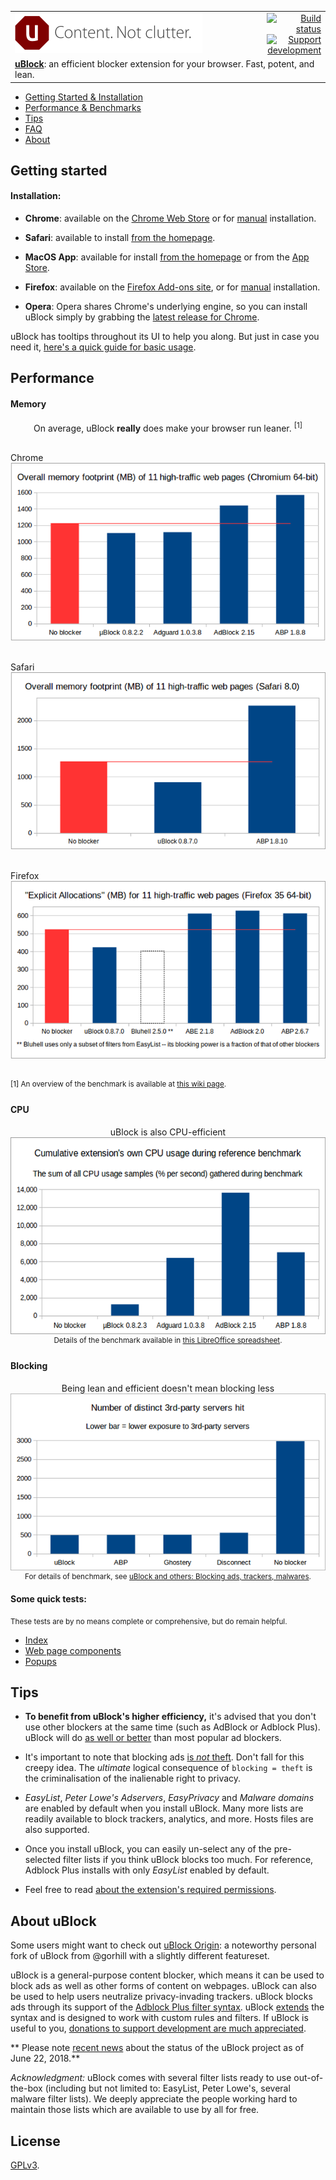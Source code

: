 <table width="100%">
      <tr>
      <td align="left" width="70">
            <a href = "https://www.ublock.org/">
            <img  src="https://raw.githubusercontent.com/uBlock-LLC/uBlock/master/doc/img/gh-header.png"
                  height="64">
            </a>
      </td>
      <td align="right" width="20%">
            <a href="https://travis-ci.org/uBlock-LLC/uBlock">
                  <img src="https://travis-ci.org/uBlock-LLC/uBlock.svg?branch=master" alt="Build status">
            </a>
            <a href="https://www.ublock.org/donate">
                  <img src="https://raw.githubusercontent.com/uBlock-LLC/uBlock/master/doc/img/oncedonate.png" alt="Support development">
            </a>
      </td>
      </tr>
      <tr>
      <td colspan="2">
            <strong><a href="https://www.ublock.org/">uBlock</a></strong>: an efficient blocker extension for your browser. Fast, potent, and lean.
      </td>
      </tr>
</table>

* [Getting Started & Installation](#getting-started)
* [Performance & Benchmarks](#performance)
* [Tips](#tips)
* [FAQ](https://www.ublock.org/faq/)
* [About](#about-ublock)

## Getting started

#### Installation:

* **Chrome**: available on the [Chrome Web Store](https://chrome.google.com/webstore/detail/ublock/epcnnfbjfcgphgdmggkamkmgojdagdnn) or for [manual](https://github.com/uBlock-LLC/uBlock/tree/master/dist#install) installation.

* **Safari**: available to install [from the homepage](https://www.ublock.org/safari/).

* **MacOS App**: available for install [from the homepage](https://www.ublock.org/macOS/) or from the [App Store](https://itunes.apple.com/us/app/ublock/id1385985095?ls=1&mt=8).

* **Firefox**: available on the [Firefox Add-ons site](https://addons.mozilla.org/en-US/firefox/addon/ublock/), or for [manual](https://github.com/uBlock-LLC/uBlock/releases) installation.

* **Opera**: Opera shares Chrome's underlying engine, so you can install uBlock simply by grabbing the [latest release for Chrome](https://github.com/uBlock-LLC/uBlock/releases/latest).

uBlock has tooltips throughout its UI to help you along. But just in case you need it, [here's a quick guide for basic usage](https://github.com/uBlock-LLC/uBlock/wiki/Quick-guide:-popup-user-interface).

## Performance

#### Memory

<p align="center">
On average, uBlock <b>really</b> does make your browser run leaner. <sup>[1]</sup><br><br>

Chrome <br>
<img src="https://raw.githubusercontent.com/uBlock-LLC/uBlock/master/doc/benchmarks/mem-usage-overall-chart-20141224.png" /><br><br>

Safari<br>
<img src="https://raw.githubusercontent.com/uBlock-LLC/uBlock/master/doc/benchmarks/mem-usage-overall-chart-safari-20150205.png" /><br><br>

Firefox<br>
<img src="https://raw.githubusercontent.com/uBlock-LLC/uBlock/master/doc/benchmarks/mem-usage-overall-chart-20150205.png" /><br><br>

</p>

<sup>[1] An overview of the benchmark is available at <a href="https://github.com/uBlock-LLC/uBlock/wiki/Benchmarking-memory-footprint">this wiki page</a>.</sup><br>

#### CPU

<p align="center">
uBlock is also CPU-efficient<br>
<img src="https://raw.githubusercontent.com/uBlock-LLC/uBlock/master/doc/benchmarks/cpu-usage-overall-chart-20141226.png" /><br>
<sup>Details of the benchmark available in <a href="https://github.com/uBlock-LLC/uBlock/blob/master/doc/benchmarks/cpu-usage-overall-20141226.ods">this LibreOffice spreadsheet</a>.</sup>
</p>

#### Blocking

<p align="center">
Being lean and efficient doesn't mean blocking less<br>
<img src="https://raw.githubusercontent.com/uBlock-LLC/uBlock/master/doc/benchmarks/privex-201502-16.png" /><br>
<sup>For details of benchmark, see
<a href="https://github.com/uBlock-LLC/uBlock/wiki/uBlock-and-others%3A-Blocking-ads%2C-trackers%2C-malwares">uBlock and others: Blocking ads, trackers, malwares</a>.
</p>

**Some quick tests:**

<sub>These tests are by no means complete or comprehensive, but do remain helpful.</sub>

- [Index](http://raymondhill.net/ublock/tests.html)
- [Web page components](http://raymondhill.net/ublock/tiles1.html)
- [Popups](http://raymondhill.net/ublock/popup.html)

## Tips

* **To benefit from uBlock's higher efficiency,** it's advised that you don't use other blockers at the same time (such as AdBlock or Adblock Plus). uBlock will do [as well or better](#blocking) than most popular ad blockers.

* It's important to note that blocking ads [is *not* theft](https://twitter.com/LeaVerou/status/518154828166725632). Don't fall for this creepy idea. The _ultimate_ logical consequence of `blocking = theft` is the criminalisation of the inalienable right to privacy.

* _EasyList_, _Peter Lowe's Adservers_, _EasyPrivacy_ and _Malware domains_ are enabled by default when you install uBlock. Many more lists are readily available to block trackers, analytics, and more. Hosts files are also supported.

* Once you install uBlock, you can easily un-select any of the pre-selected filter lists if you think uBlock blocks too much. For reference, Adblock Plus installs with only _EasyList_ enabled by default.

* Feel free to read [about the extension's required permissions](https://github.com/uBlock-LLC/uBlock/wiki/About-the-required-permissions).

## About uBlock

Some users might want to check out [uBlock Origin](https://github.com/gorhill/uBlock): a noteworthy personal fork of uBlock from @gorhill with a slightly different featureset.

uBlock is a general-purpose content blocker, which means it can be used to block ads as well as other forms of content on webpages. uBlock can also be used to help users neutralize privacy-invading trackers. uBlock blocks ads through its support of the [Adblock Plus filter syntax](https://adblockplus.org/en/filters). uBlock [extends](https://github.com/uBlock-LLC/uBlock/wiki/Filter-syntax-extensions) the syntax and is designed to work with custom rules and filters. If uBlock is useful to you, [donations to support development are much appreciated](https://www.ublock.org/donate/).

** Please note [recent news](https://www.ublock.org/announcement/) about the status of the uBlock project as of June 22, 2018.**

*Acknowledgment:* uBlock comes with several filter lists ready to use out-of-the-box (including but not limited to: EasyList, Peter Lowe's, several malware filter lists). We deeply appreciate the people working hard to maintain those lists which are available to use by all for free.

## License

[GPLv3](https://github.com/uBlock-LLC/uBlock/blob/master/LICENSE.txt).
